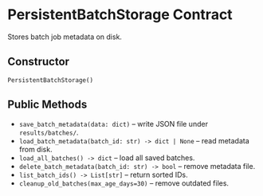 # PersistentBatchStorage Contract

Stores batch job metadata on disk.

## Constructor
`PersistentBatchStorage()`

## Public Methods
- `save_batch_metadata(data: dict)` – write JSON file under `results/batches/`.
- `load_batch_metadata(batch_id: str) -> dict | None` – read metadata from disk.
- `load_all_batches() -> dict` – load all saved batches.
- `delete_batch_metadata(batch_id: str) -> bool` – remove metadata file.
- `list_batch_ids() -> List[str]` – return sorted IDs.
- `cleanup_old_batches(max_age_days=30)` – remove outdated files.
